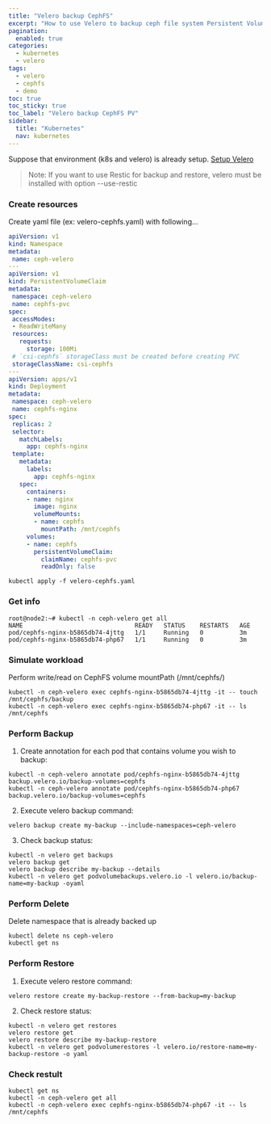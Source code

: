 ```yaml
---
title: "Velero backup CephFS"
excerpt: "How to use Velero to backup ceph file system Persistent Volume"
pagination:
  enabled: true
categories:
  - kubernetes
  - velero
tags:
  - velero
  - cephfs
  - demo
toc: true
toc_sticky: true
toc_label: "Velero backup CephFS PV"
sidebar:
  title: "Kubernetes"
  nav: kubernetes
---
```


Suppose that environment (k8s and velero) is already setup.
[Setup Velero](/kubernetes/velero/velero-setup)
>  Note: If you want to use Restic for backup and restore, velero must be installed with option --use-restic

### Create resources
Create yaml file (ex: velero-cephfs.yaml) with following...
 ```yaml
apiVersion: v1
kind: Namespace
metadata:
  name: ceph-velero
---
apiVersion: v1
kind: PersistentVolumeClaim
metadata:
  namespace: ceph-velero
  name: cephfs-pvc
spec:
  accessModes:
  - ReadWriteMany
  resources:
    requests:
      storage: 100Mi
  # `csi-cephfs` storageClass must be created before creating PVC
  storageClassName: csi-cephfs
---
apiVersion: apps/v1
kind: Deployment
metadata:
  namespace: ceph-velero
  name: cephfs-nginx
spec:
  replicas: 2
  selector:
    matchLabels:
      app: cephfs-nginx
  template:
    metadata:
      labels:
        app: cephfs-nginx
    spec:
      containers:
      - name: nginx
        image: nginx
        volumeMounts:
        - name: cephfs
          mountPath: /mnt/cephfs
      volumes:
      - name: cephfs
        persistentVolumeClaim:
          claimName: cephfs-pvc
          readOnly: false
```

```shell
kubectl apply -f velero-cephfs.yaml
```

### Get info
```
root@node2:~# kubectl -n ceph-velero get all
NAME                               READY   STATUS    RESTARTS   AGE
pod/cephfs-nginx-b5865db74-4jttg   1/1     Running   0          3m
pod/cephfs-nginx-b5865db74-php67   1/1     Running   0          3m
```

### Simulate workload
Perform write/read on CephFS volume mountPath (/mnt/cephfs/)
```shell
kubectl -n ceph-velero exec cephfs-nginx-b5865db74-4jttg -it -- touch /mnt/cephfs/backup
kubectl -n ceph-velero exec cephfs-nginx-b5865db74-php67 -it -- ls /mnt/cephfs
```

### Perform Backup
1. Create annotation for each pod that contains volume you wish to backup:
```shell
kubectl -n ceph-velero annotate pod/cephfs-nginx-b5865db74-4jttg backup.velero.io/backup-volumes=cephfs
kubectl -n ceph-velero annotate pod/cephfs-nginx-b5865db74-php67 backup.velero.io/backup-volumes=cephfs
```

2. Execute velero backup command:
```shell
velero backup create my-backup --include-namespaces=ceph-velero
```

3. Check backup status:
```shell
kubectl -n velero get backups
velero backup get
velero backup describe my-backup --details
kubectl -n velero get podvolumebackups.velero.io -l velero.io/backup-name=my-backup -oyaml
```

### Perform Delete
Delete namespace that is already backed up
```shell
kubectl delete ns ceph-velero
kubectl get ns
```

### Perform Restore
1. Execute velero restore command:
```shell
velero restore create my-backup-restore --from-backup=my-backup
```

2. Check restore status:
```shell
kubectl -n velero get restores
velero restore get
velero restore describe my-backup-restore
kubectl -n velero get podvolumerestores -l velero.io/restore-name=my-backup-restore -o yaml
```

### Check restult
```shell
kubectl get ns
kubectl -n ceph-velero get all
kubectl -n ceph-velero exec cephfs-nginx-b5865db74-php67 -it -- ls /mnt/cephfs
```

